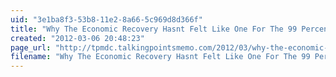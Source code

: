 ```yaml
---
uid: "3e1ba8f3-53b8-11e2-8a66-5c969d8d366f"
title: "Why The Economic Recovery Hasnt Felt Like One For The 99 Percent (CHARTS) | TPMDC"
created: "2012-03-06 20:48:23"
page_url: "http://tpmdc.talkingpointsmemo.com/2012/03/why-the-economic-recovery-hasnt-felt-like-one-for-the-99-percent-charts.php?m=1"
filename: "Why The Economic Recovery Hasnt Felt Like One For The 99 Percent (CHARTS) | TPMDC.html"
---
```

